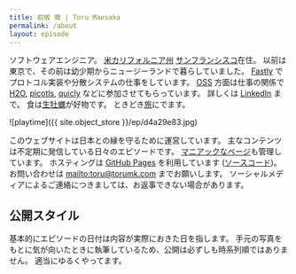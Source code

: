 ```yaml
---
title: 前坂 徹 | Toru Maesaka
permalink: /about
layout: episode
---
```


ソフトウェアエンジニア。
[米カリフォルニア州](/t/california) [サンフランシスコ](/t/san-francisco)在住。
以前は東京で、その前は幼少期からニュージーランドで暮らしていました。
[Fastly](/t/fastly) でプロトコル実装や分散システムの仕事をしています。
[OSS](https://ja.wikipedia.org/wiki/オープンソースソフトウェア) 方面は仕事の関係で [H2O](https://github.com/h2o/h2o), [picotls](https://github.com/h2o/picotls), [quicly](https://github.com/h2o/quicly) などに参加させてもらっています。
詳しくは [LinkedIn](https://www.linkedin.com/in/maesaka) まで。
食は[生牡蠣](/t/oyster)が好物です。
ときどき[旅](/t/travel)にでます。

![playtime]({{ site.object_store }}/ep/d4a29e83.jpg)

このウェブサイトは日本との縁を守るために運営しています。
主なコンテンツは不定期に発信している日々のエピソードです。
[マニアックなページ](/gear)も管理しています。
ホスティングは [GitHub Pages](https://pages.github.com/) を利用しています ([ソースコード](https://github.com/toru/ep.torumk.com))。
お問い合わせは <mailto:toru@torumk.com> までお願いします。
ソーシャルメディアによるご連絡につきましては、お返事できない場合があります。

## 公開スタイル

基本的にエピソードの日付は内容が実際におきた日を指します。
手元の写真をもとに気が向いたときに執筆しているため、公開は必ずしも時系列順ではありません。
適当にゆるくやってます。
